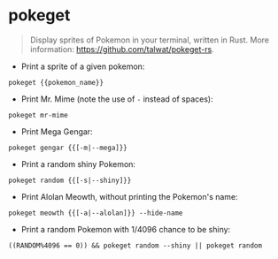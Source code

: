 # pokeget

> Display sprites of Pokemon in your terminal, written in Rust.
> More information: <https://github.com/talwat/pokeget-rs>.

- Print a sprite of a given pokemon:

`pokeget {{pokemon_name}}`

- Print Mr. Mime (note the use of `-` instead of spaces):

`pokeget mr-mime`

- Print Mega Gengar:

`pokeget gengar {{[-m|--mega]}}`

- Print a random shiny Pokemon:

`pokeget random {{[-s|--shiny]}}`

- Print Alolan Meowth, without printing the Pokemon's name:

`pokeget meowth {{[-a|--alolan]}} --hide-name`

- Print a random Pokemon with 1/4096 chance to be shiny:

`((RANDOM%4096 == 0)) && pokeget random --shiny || pokeget random`

